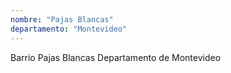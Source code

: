 ```yaml
---
nombre: "Pajas Blancas"
departamento: "Montevideo"
---
```


Barrio Pajas Blancas
Departamento de Montevideo

